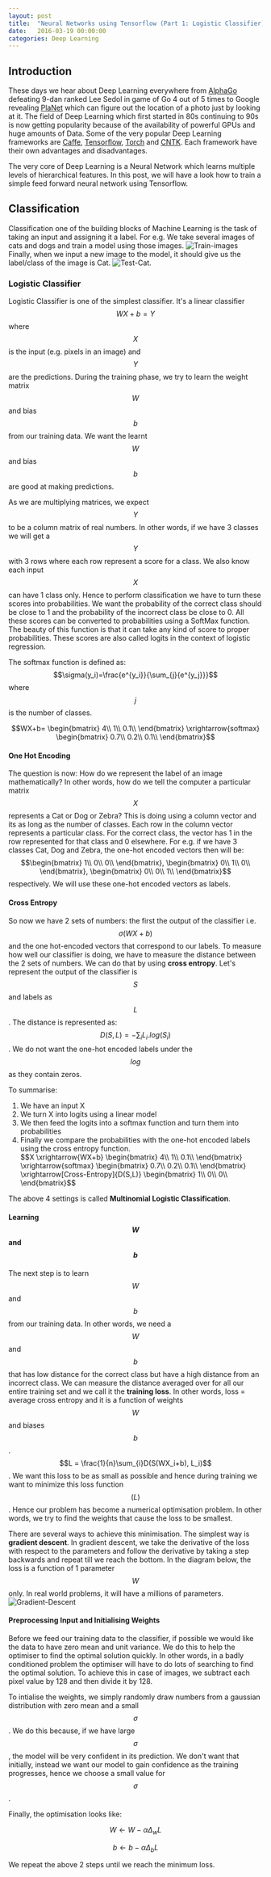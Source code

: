 ```yaml
---
layout: post
title:  "Neural Networks using Tensorflow (Part 1: Logistic Classifier)"
date:   2016-03-19 00:00:00
categories: Deep Learning
---
```


## Introduction
These days we hear about Deep Learning everywhere from <a href="https://hbr.org/2016/03/alphago-and-the-limits-of-machine-intuition">AlphaGo </a>defeating 9-dan ranked Lee Sedol in game of Go 4 out of 5 times to Google revealing <a href="http://www.theverge.com/2016/2/25/11112594/google-new-deep-learning-image-location-planet">PlaNet</a> which can figure out the location of a photo just by looking at it. 
The field of Deep Learning which first started in 80s continuing to 90s is now getting popularity because of the availability of powerful GPUs and huge amounts of Data. Some of the very popular Deep Learning frameworks are <a href="http://caffe.berkeleyvision.org/">Caffe</a>, <a href="https://www.tensorflow.org/">Tensorflow</a>, <a href="http://torch.ch/">Torch</a> and <a href="http://www.cntk.ai/">CNTK</a>. Each framework have their own advantages and disadvantages.

The very core of Deep Learning is a Neural Network which learns multiple levels of hierarchical features. In this post, we will have a look how to train a simple feed forward neural network using Tensorflow.


## Classification
Classification one of the building blocks of Machine Learning is the task of taking an input and assigning it a label. For e.g. We take several images of cats and dogs and train a model using those images. ![Train-images]({{site.url}}/assets/Train-images.png) Finally, when we input a new image to the model, it should give us the label/class of the image is Cat. ![Test-Cat]({{site.url}}/assets/Test-cat.jpg).

### Logistic Classifier
Logistic Classifier is one of the simplest classifier. It's a linear classifier $$WX + b = Y$$ where $$X$$ is the input (e.g. pixels in an image) and $$Y$$ are the predictions. During the training phase, we try to learn the weight matrix $$W$$ and bias $$b$$ from our training data. We want the learnt $$W$$ and bias $$b$$ are good at making predictions.

As we are multiplying matrices, we expect $$Y$$ to be a column matrix of real numbers. In other words, if we have 3 classes we will get a $$Y$$ with 3 rows where each row represent a score for a class. We also know each input $$X$$ can have 1 class only. Hence to perform classification we have to turn these scores into probabilities. We want the probability of the correct class should be close to 1 and the probability of the incorrect class be close to 0. All these scores can be converted to probabilities using a SoftMax function. 
The beauty of this function is that it can take any kind of score to proper probabilities. These scores are also called logits in the context of logistic regression.

The softmax function is defined as:
$$\sigma(y_i)=\frac{e^{y_i}}{\sum_{j}{e^{y_j}}}$$ where $$j$$ is the number of classes.


$$WX+b= \begin{bmatrix} 4\\ 1\\ 0.1\\ \end{bmatrix} \xrightarrow{softmax} \begin{bmatrix} 0.7\\ 0.2\\ 0.1\\ \end{bmatrix}$$

#### One Hot Encoding
The question is now: How do we represent the label of an image mathematically? In other words, how do we tell the computer a particular matrix $$X$$ represents a Cat or Dog or Zebra? This is doing using a column vector and its as long as the number of classes. Each row in the column vector represents a particular class. For the correct class, the vector has 1 in the row represented for that class and 0 elsewhere. For e.g. if we have 3 classes Cat, Dog and Zebra, the one-hot encoded vectors then will be:
 $$\begin{bmatrix} 1\\ 0\\ 0\\ \end{bmatrix}, \begin{bmatrix} 0\\ 1\\ 0\\ \end{bmatrix}, \begin{bmatrix} 0\\ 0\\ 1\\ \end{bmatrix}$$ respectively.
We will use these one-hot encoded vectors as labels.

#### Cross Entropy
So now we have 2 sets of numbers: the first the output of the classifier i.e. $$\sigma(WX+b)$$ and the one hot-encoded vectors that correspond to our labels. To measure how well our classifier is doing, we have to measure the distance between the 2 sets of numbers. We can do that by using **cross entropy**. Let's represent the output of the classifier is $$S$$ and labels as $$L$$. 
The distance is represented as:
$$D(S,L) = -\sum_{i}L_i.log(S_i)$$. We do not want the one-hot encoded labels under the $$log$$ as they contain zeros.


To summarise:
<ol>
<li> We have an input X </li>
<li> We turn X into logits using a linear model</li>
<li> We then feed the logits into a softmax function and turn them into probabilities</li>
<li> Finally we compare the probabilities with the one-hot encoded labels using the cross entropy function.</li>
$$X \xrightarrow{WX+b} \begin{bmatrix} 4\\ 1\\ 0.1\\ \end{bmatrix} \xrightarrow{softmax} \begin{bmatrix} 0.7\\ 0.2\\ 0.1\\ \end{bmatrix} \xrightarrow[Cross-Entropy]{D(S,L)} \begin{bmatrix} 1\\ 0\\ 0\\ \end{bmatrix}$$
</ol>

The above 4 settings is called **Multinomial Logistic Classification**.

#### Learning $$W$$ and $$b$$
The next step is to learn $$W$$ and $$b$$ from our training data. In other words, we need a $$W$$ and $$b$$ that has low distance for the correct class but have a high distance from an incorrect class. We can measure the distance averaged over for all our entire training set and we call it the **training loss**. In other words, loss = average cross entropy and it is a function of weights $$W$$ and biases $$b$$.
$$L = \frac{1}{n}\sum_{i}D(S(WX_i+b), L_i)$$. We want this loss to be as small as possible and hence during training we want to minimize this loss function $$(L)$$. Hence our problem has become a numerical optimisation problem. In other words, we try to find the weights that cause the loss to be smallest. 

There are several ways to achieve this minimisation. The simplest way is **gradient descent**. In gradient descent, we take the derivative of the loss with respect to the parameters and follow the derivative by taking a step backwards and repeat till we reach the bottom. In the diagram below, the loss is a function of 1 parameter $$W$$ only. In real world problems, it will have a millions of parameters.
![Gradient-Descent]({{site.url}}/assets/Gradient-Descent.png)

#### Preprocessing Input and Initialising Weights
Before we feed our training data to the classifier, if possible we would like the data to have zero mean and unit variance. We do this to help the optimiser to find the optimal solution quickly. In other words, in a badly conditioned problem the optimiser will have to do lots of searching to find the optimal solution. To achieve this in case of images, we subtract each pixel value by 128 and then divide it by 128.

To intialise the weights, we simply randomly draw numbers from a gaussian distribution with zero mean and a small $$\sigma$$. We do this because, if we have large $$\sigma$$, the model will be very confident in its prediction. We don't want that initially, instead we want our model to gain confidence as the training progresses, hence we choose a small value for $$\sigma$$.

Finally, the optimisation looks like:

$$W \leftarrow W-\alpha\Delta_w L$$

$$b \leftarrow b-\alpha\Delta_b L$$

We repeat the above 2 steps until we reach the minimum loss.







